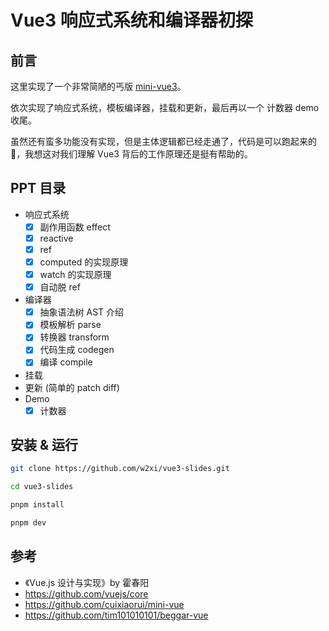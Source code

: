# Vue3 响应式系统和编译器初探

## 前言

这里实现了一个非常简陋的丐版 [mini-vue3](https://github.com/w2xi/mini-vue3)。

依次实现了响应式系统，模板编译器，挂载和更新，最后再以一个 计数器 demo 收尾。

虽然还有蛮多功能没有实现，但是主体逻辑都已经走通了，代码是可以跑起来的 :rocket:，我想这对我们理解 Vue3 背后的工作原理还是挺有帮助的。

## PPT 目录

- 响应式系统
    - [x] 副作用函数 effect
    - [x] reactive
    - [x] ref
    - [x] computed 的实现原理
    - [x] watch 的实现原理
    - [x] 自动脱 ref
- 编译器
    - [x] 抽象语法树 AST 介绍
    - [x] 模板解析 parse
    - [x] 转换器 transform
    - [x] 代码生成 codegen
    - [x] 编译 compile
- 挂载
- 更新 (简单的 patch diff)
- Demo
    - [x] 计数器

## 安装 & 运行

```bash
git clone https://github.com/w2xi/vue3-slides.git

cd vue3-slides

pnpm install

pnpm dev
```
    
## 参考

- 《Vue.js 设计与实现》by 霍春阳
- https://github.com/vuejs/core
- https://github.com/cuixiaorui/mini-vue
- https://github.com/tim101010101/beggar-vue
